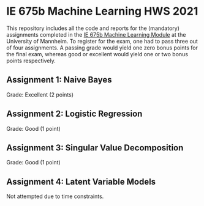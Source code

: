 # IE 675b Machine Learning HWS 2021
This repository includes all the code and reports for the (mandatory) assignments completed in the [IE 675b Machine Learning Module](https://www.uni-mannheim.de/dws/teaching/course-details/courses-for-master-candidates/course-archive/hws-2021/ie-675b-machine-learning) at the University of Mannheim.
To register for the exam, one had to pass three out of four assignments. A passing grade would yield one zero bonus points for the final exam, whereas good or excellent would yield one or two bonus points respectively.

## Assignment 1: Naive Bayes
Grade: Excellent (2 points)

## Assignment 2: Logistic Regression
Grade: Good (1 point)

## Assignment 3: Singular Value Decomposition
Grade: Good (1 point)

## Assignment 4: Latent Variable Models
Not attempted due to time constraints.

